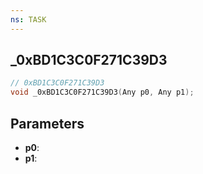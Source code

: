 ```yaml
---
ns: TASK
---
```

## _0xBD1C3C0F271C39D3

```c
// 0xBD1C3C0F271C39D3
void _0xBD1C3C0F271C39D3(Any p0, Any p1);
```

## Parameters
* **p0**:
* **p1**:
